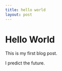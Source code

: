```yaml
---
title: hello world
layout: post
---
```


# Hello World

This is my first blog post.

I predict the future.
